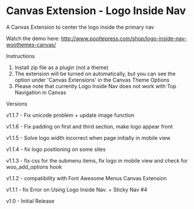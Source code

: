 Canvas Extension - Logo Inside Nav
==================================

A Canvas Extension to center the logo inside the primary nav


Watch the demo here: http://www.pootlepress.com/shop/logo-inside-nav-woothemes-canvas/

Instructions

1. Install zip file as a plugin (not a theme)
2. The extension will be turned on automatically, but you can see the option under 'Canvas Extensions' in the Canvas Theme Options
3. Please note that currently Logo Inside Nav does not work with Top Navigation in Canvas


Versions

v1.1.7 - Fix unicode problem + update image function

v1.1.6 - Fix padding on first and third section, make logo appear front

v1.1.5 - Solve logo width incorrect when page initially in mobile view

v1.1.4 - fix logo positioning on some sites

v1.1.3 - fix css for the submenu items, fix logo in mobile view and check for woo_add_options hook

v1.1.2 - compatibility with Font Awesome Menus Canvas Extension

v1.1.1 - fix Error on Using Logo Inside Nav. + Sticky Nav #4

v1.0 - Initial Release
